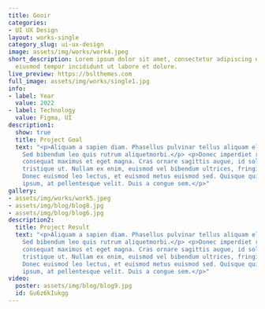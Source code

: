 ```yaml
---
title: Gooir
categories:
- UI UX Design
layout: works-single
category_slug: ui-ux-design
image: assets/img/works/work4.jpeg
short_description: Lorem ipsum dolor sit amet, consectetur adipiscing elit, sed do
  eiusmod tempor incididunt ut labore et dolore.
live_preview: https://bslthemes.com
full_image: assets/img/works/single1.jpg
info:
- label: Year
  value: 2022
- label: Technology
  value: Figma, UI
description1:
  show: true
  title: Project Goal
  text: "<p>Aliquam a sapien diam. Phasellus pulvinar tellus aliquam eleifend consectetur.
    Sed bibendum leo quis rutrum aliquetmorbi.</p> <p>Donec imperdiet risus at tortor
    consequat maximus et eget magna. Cras ornare sagittis augue, id sollicitudin justo
    tristique ut. Nullam ex enim, euismod vel bibendum ultrices, fringilla vel eros.
    Donec euismod leo lectus, et euismod metus euismod sed. Quisque quis suscipit
    ipsum, at pellentesque velit. Duis a congue sem.</p>"
gallery:
- assets/img/works/work5.jpeg
- assets/img/blog/blog8.jpg
- assets/img/blog/blog6.jpg
description2:
  title: Project Result
  text: "<p>Aliquam a sapien diam. Phasellus pulvinar tellus aliquam eleifend consectetur.
    Sed bibendum leo quis rutrum aliquetmorbi.</p> <p>Donec imperdiet risus at tortor
    consequat maximus et eget magna. Cras ornare sagittis augue, id sollicitudin justo
    tristique ut. Nullam ex enim, euismod vel bibendum ultrices, fringilla vel eros.
    Donec euismod leo lectus, et euismod metus euismod sed. Quisque quis suscipit
    ipsum, at pellentesque velit. Duis a congue sem.</p>"
video:
  poster: assets/img/blog/blog9.jpg
  id: Gu6z6kIukgg
---
```


